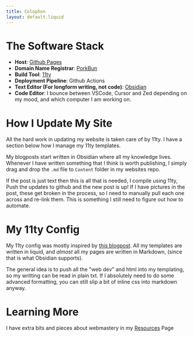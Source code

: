 ```yaml
---
title: Colophon
layout: default.liquid
---
```


# The Software Stack

- **Host**: [Github Pages](https://pages.github.com/)
- **Domain Name Registrar**: [PorkBun](https://porkbun.com/)
- **Build Tool**: [11ty](https://www.11ty.dev/)
- **Deployment Pipeline**: Github Actions
- **Text Editor (For longform writing, not code)**: [Obsidian](https://obsidian.md/)
- **Code Editor**: I bounce between VSCode, Cursor and Zed depending on my mood, and which computer I am working on. 

# How I Update My Site

All the hard work in updating my website is taken care of by 11ty. I have a section below how I manage my 11ty templates. 

My blogposts start written in Obsidian where all my knowledge lives. Whenever I have written something that I think is worth publishing, I simply drag and drop the `.md` file to `Content` folder in my websites repo. 

If the post is just text then this is all that is needed, I compile using 11ty, Push the updates to github and the new post is up! If I have pictures in the post, these get broken in the process, so I need to manually pull each one across and re-link them. This is something I still need to figure out how to automate. 

# My 11ty Config

My 11ty config was mostly inspired by [this blogpost](https://medium.com/@tarngerine/how-the-heck-do-i-use-eleventy-the-intro-guide-i-wish-i-had-84d9b2689031). All my templates are written in liquid, and *almost* all my pages are written in Markdown, (since that is what Obsidian supports).

The general idea is to push all the "web dev" and html into my templating, so my writting can be read in plain txt. If I absolutely need to do some advanced formatting, you can still slip a bit of inline css into markdown anyway. 

# Learning More

I have extra bits and pieces about webmastery in my [Resources](https://caffeineandlasers.com/Resources.html) Page

